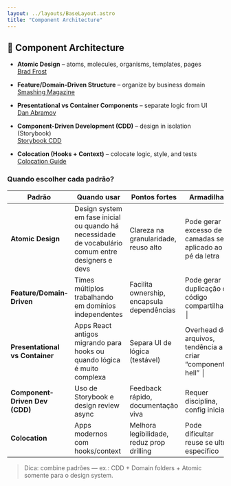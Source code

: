 ```yaml
---
layout: ../layouts/BaseLayout.astro
title: "Component Architecture"
---
```


## 🧩 Component Architecture

- **Atomic Design** – atoms, molecules, organisms, templates, pages  
  [Brad Frost](https://bradfrost.com/blog/post/atomic-web-design/)

- **Feature/Domain-Driven Structure** – organize by business domain  
  [Smashing Magazine](https://www.smashingmagazine.com/2021/01/structuring-react-projects-folder-structure/)

- **Presentational vs Container Components** – separate logic from UI  
  [Dan Abramov](https://medium.com/@dan_abramov/smart-and-dumb-components-7ca2f9a7c7d0)

- **Component-Driven Development (CDD)** – design in isolation (Storybook)  
  [Storybook CDD](https://storybook.js.org/blog/component-driven-dev/)

- **Colocation (Hooks + Context)** – colocate logic, style, and tests  
  [Colocation Guide](https://tkdodo.eu/blog/colocation)

### Quando escolher cada padrão?

| Padrão | Quando usar | Pontos fortes | Armadilhas |
|--------|-------------|---------------|------------|
| **Atomic Design** | Design system em fase inicial ou quando há necessidade de vocabulário comum entre designers e devs | Clareza na granularidade, reuso alto | Pode gerar excesso de camadas se aplicado ao pé da letra |
| **Feature/Domain‐Driven** | Times múltiplos trabalhando em domínios independentes | Facilita ownership, encapsula dependências | Pode gerar duplicação de código compartilhado │
| **Presentational vs Container** | Apps React antigos migrando para hooks ou quando lógica é muito complexa | Separa UI de lógica (testável) | Overhead de arquivos, tendência a criar “component hell” │
| **Component‐Driven Dev (CDD)** | Uso de Storybook e design review async | Feedback rápido, documentação viva | Requer disciplina, config inicial |
| **Colocation** | Apps modernos com hooks/context | Melhora legibilidade, reduz prop drilling | Pode dificultar reuse se ultra específico |

> Dica: combine padrões — ex.: CDD + Domain folders + Atomic somente para o design system.